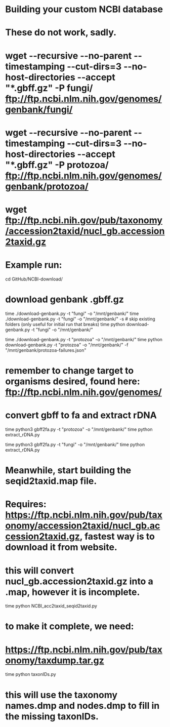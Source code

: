# Building your custom NCBI database

# These do not work, sadly.
# wget --recursive --no-parent --timestamping --cut-dirs=3 --no-host-directories --accept "*.gbff.gz" -P fungi/ ftp://ftp.ncbi.nlm.nih.gov/genomes/genbank/fungi/
# wget --recursive --no-parent --timestamping --cut-dirs=3 --no-host-directories --accept "*.gbff.gz" -P protozoa/ ftp://ftp.ncbi.nlm.nih.gov/genomes/genbank/protozoa/
# wget ftp://ftp.ncbi.nih.gov/pub/taxonomy/accession2taxid/nucl_gb.accession2taxid.gz

# Example run:

cd GitHub/NCBI-download/

# #########################
# download genbank .gbff.gz

time ./download-genbank.py -t "fungi" -o "/mnt/genbank/"
time ./download-genbank.py -t "fungi" -o "/mnt/genbank/" -s # skip existing folders (only useful for initial run that breaks)
time python download-genbank.py -t "fungi" -o "/mnt/genbank/"

time ./download-genbank.py -t "protozoa" -o "/mnt/genbank/"
time python download-genbank.py -t "protozoa" -o "/mnt/genbank/" -f "/mnt/genbank/protozoa-failures.json"
# remember to change target to organisms desired, found here: ftp://ftp.ncbi.nlm.nih.gov/genomes/

# #########################
# convert gbff to fa and extract rDNA

time python3 gbff2fa.py -t "protozoa" -o "/mnt/genbank/"
time python extract_rDNA.py

time python3 gbff2fa.py -t "fungi" -o "/mnt/genbank/"
time python extract_rDNA.py

# #########################
# Meanwhile, start building the seqid2taxid.map file.
# Requires: https://ftp.ncbi.nlm.nih.gov/pub/taxonomy/accession2taxid/nucl_gb.accession2taxid.gz, fastest way is to download it from website.
# this will convert nucl_gb.accession2taxid.gz into a .map, however it is incomplete.
time python NCBI_acc2taxid_seqid2taxid.py

# to make it complete, we need:
# https://ftp.ncbi.nlm.nih.gov/pub/taxonomy/taxdump.tar.gz
time python taxonIDs.py
# this will use the taxonomy names.dmp and nodes.dmp to fill in the missing taxonIDs.
